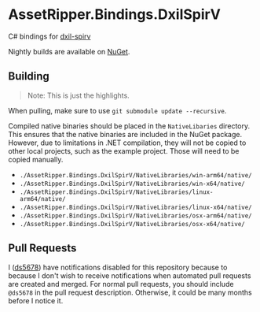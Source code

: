 # AssetRipper.Bindings.DxilSpirV

C# bindings for [dxil-spirv](https://github.com/HansKristian-Work/dxil-spirv)

Nightly builds are available on [NuGet](https://www.nuget.org/packages/AssetRipper.Bindings.DxilSpirV/).

## Building

> Note: This is just the highlights.

When pulling, make sure to use `git submodule update --recursive`.

Compiled native binaries should be placed in the `NativeLibaries` directory. This ensures that the native binaries are included in the NuGet package. However, due to limitations in .NET compilation, they will not be copied to other local projects, such as the example project. Those will need to be copied manually.

* `./AssetRipper.Bindings.DxilSpirV/NativeLibraries/win-arm64/native/`
* `./AssetRipper.Bindings.DxilSpirV/NativeLibraries/win-x64/native/`
* `./AssetRipper.Bindings.DxilSpirV/NativeLibraries/linux-arm64/native/`
* `./AssetRipper.Bindings.DxilSpirV/NativeLibraries/linux-x64/native/`
* `./AssetRipper.Bindings.DxilSpirV/NativeLibraries/osx-arm64/native/`
* `./AssetRipper.Bindings.DxilSpirV/NativeLibraries/osx-x64/native/`

## Pull Requests

I ([ds5678](https://github.com/ds5678)) have notifications disabled for this repository because to because I don't wish to receive notifications when automated pull requests are created and merged. For normal pull requests, you should include `@ds5678` in the pull request description. Otherwise, it could be many months before I notice it.
